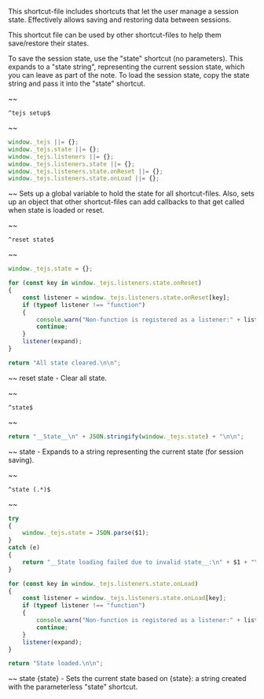 This shortcut-file includes shortcuts that let the user manage a session state.  Effectively allows saving and restoring data between sessions.

This shortcut file can be used by other shortcut-files to help them save/restore their states.

To save the session state, use the "state" shortcut (no parameters).  This expands to a "state string", representing the current session state, which you can leave as part of the note.  To load the session state, copy the state string and pass it into the "state" shortcut.


~~
```
^tejs setup$
```
~~
```js
window._tejs ||= {};
window._tejs.state ||= {};
window._tejs.listeners ||= {};
window._tejs.listeners.state ||= {};
window._tejs.listeners.state.onReset ||= {};
window._tejs.listeners.state.onLoad ||= {};
```
~~
Sets up a global variable to hold the state for all shortcut-files.  Also, sets up an object that other shortcut-files can add callbacks to that get called when state is loaded or reset.


~~
```
^reset state$
```
~~
```js
window._tejs.state = {};

for (const key in window._tejs.listeners.state.onReset)
{
	const listener = window._tejs.listeners.state.onReset[key];
	if (typeof listener !== "function")
	{
		console.warn("Non-function is registered as a listener:" + listener);
		continue;
	}
	listener(expand);
}

return "All state cleared.\n\n";
```
~~
reset state - Clear all state.


~~
```
^state$
```
~~
```js
return "__State__\n" + JSON.stringify(window._tejs.state) + "\n\n";
```
~~
state - Expands to a string representing the current state (for session saving).


~~
```
^state (.*)$
```
~~
```js
try
{
	window._tejs.state = JSON.parse($1);
}
catch (e)
{
	return "__State loading failed due to invalid state__:\n" + $1 + "\n\n";
}

for (const key in window._tejs.listeners.state.onLoad)
{
	const listener = window._tejs.listeners.state.onLoad[key];
	if (typeof listener !== "function")
	{
		console.warn("Non-function is registered as a listener:" + listener);
		continue;
	}
	listener(expand);
}

return "State loaded.\n\n";
```
~~
state {state} - Sets the current state based on {state}: a string created with the parameterless "state" shortcut.
